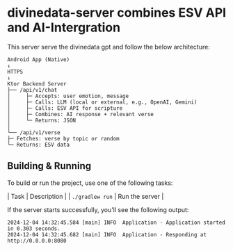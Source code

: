# divinedata-server combines ESV API and AI-Intergration  

This server serve the divinedata gpt and follow the below architecture:

```
Android App (Native)
↓
HTTPS
↓
Ktor Backend Server
├── /api/v1/chat
│     ├─ Accepts: user emotion, message
│     ├─ Calls: LLM (local or external, e.g., OpenAI, Gemini)
│     ├─ Calls: ESV API for scripture
│     ├─ Combines: AI response + relevant verse
│     └─ Returns: JSON
│
└── /api/v1/verse
├─ Fetches: verse by topic or random
└─ Returns: ESV data
```

## Building & Running

To build or run the project, use one of the following tasks:

| Task                                    | Description                                                          |
| `./gradlew run`                         | Run the server                                                       |

If the server starts successfully, you'll see the following output:

```
2024-12-04 14:32:45.584 [main] INFO  Application - Application started in 0.303 seconds.
2024-12-04 14:32:45.682 [main] INFO  Application - Responding at http://0.0.0.0:8080
```

